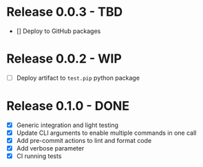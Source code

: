 # Release 0.0.3 - TBD #
- [] Deploy to GitHub packages

# Release 0.0.2 - WIP #
- [ ] Deploy artifact to `test.pip` python package 

# Release 0.1.0 - DONE #

- [X] Generic integration and light testing
- [X] Update CLI arguments to enable multiple commands in one call
- [X] Add pre-commit actions to lint and format code
- [X] Add verbose parameter
- [X] CI running tests
